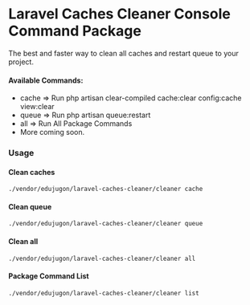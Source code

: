 # Laravel Caches Cleaner Console Command Package

The best and faster way to clean all caches and restart queue to your project.

#### Available Commands:

* cache => Run php artisan clear-compiled cache:clear config:cache view:clear
* queue => Run php artisan queue:restart
* all => Run All Package Commands
* More coming soon.

### Usage

#### Clean caches
```
./vendor/edujugon/laravel-caches-cleaner/cleaner cache

```

#### Clean queue
```
./vendor/edujugon/laravel-caches-cleaner/cleaner queue

```

#### Clean all
```
./vendor/edujugon/laravel-caches-cleaner/cleaner all

```

#### Package Command List
```
./vendor/edujugon/laravel-caches-cleaner/cleaner list

```